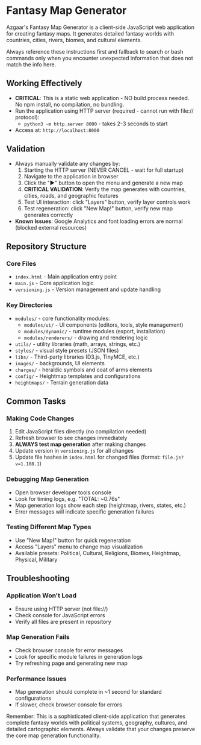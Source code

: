 # Fantasy Map Generator

Azgaar's Fantasy Map Generator is a client-side JavaScript web application for creating fantasy maps. It generates detailed fantasy worlds with countries, cities, rivers, biomes, and cultural elements.

Always reference these instructions first and fallback to search or bash commands only when you encounter unexpected information that does not match the info here.

## Working Effectively

- **CRITICAL**: This is a static web application - NO build process needed. No npm install, no compilation, no bundling.
- Run the application using HTTP server (required - cannot run with file:// protocol):
  - `python3 -m http.server 8000` - takes 2-3 seconds to start
- Access at: `http://localhost:8000`

## Validation

- Always manually validate any changes by:
  1. Starting the HTTP server (NEVER CANCEL - wait for full startup)
  2. Navigate to the application in browser
  3. Click the "►" button to open the menu and generate a new map
  4. **CRITICAL VALIDATION**: Verify the map generates with countries, cities, roads, and geographic features
  5. Test UI interaction: click "Layers" button, verify layer controls work
  6. Test regeneration: click "New Map!" button, verify new map generates correctly
- **Known Issues**: Google Analytics and font loading errors are normal (blocked external resources)

## Repository Structure

### Core Files

- `index.html` - Main application entry point
- `main.js` - Core application logic
- `versioning.js` - Version management and update handling

### Key Directories

- `modules/` - core functionality modules:
  - `modules/ui/` - UI components (editors, tools, style management)
  - `modules/dynamic/` - runtime modules (export, installation)
  - `modules/renderers/` - drawing and rendering logic
- `utils/` - utility libraries (math, arrays, strings, etc.)
- `styles/` - visual style presets (JSON files)
- `libs/` - Third-party libraries (D3.js, TinyMCE, etc.)
- `images/` - backgrounds, UI elements
- `charges/` - heraldic symbols and coat of arms elements
- `config/` - Heightmap templates and configurations
- `heightmaps/` - Terrain generation data

## Common Tasks

### Making Code Changes

1. Edit JavaScript files directly (no compilation needed)
2. Refresh browser to see changes immediately
3. **ALWAYS test map generation** after making changes
4. Update version in `versioning.js` for all changes
5. Update file hashes in `index.html` for changed files (format: `file.js?v=1.108.1`)

### Debugging Map Generation

- Open browser developer tools console
- Look for timing logs, e.g. "TOTAL: ~0.76s"
- Map generation logs show each step (heightmap, rivers, states, etc.)
- Error messages will indicate specific generation failures

### Testing Different Map Types

- Use "New Map!" button for quick regeneration
- Access "Layers" menu to change map visualization
- Available presets: Political, Cultural, Religions, Biomes, Heightmap, Physical, Military

## Troubleshooting

### Application Won't Load

- Ensure using HTTP server (not file://)
- Check console for JavaScript errors
- Verify all files are present in repository

### Map Generation Fails

- Check browser console for error messages
- Look for specific module failures in generation logs
- Try refreshing page and generating new map

### Performance Issues

- Map generation should complete in ~1 second for standard configurations
- If slower, check browser console for errors

Remember: This is a sophisticated client-side application that generates complete fantasy worlds with political systems, geography, cultures, and detailed cartographic elements. Always validate that your changes preserve the core map generation functionality.
